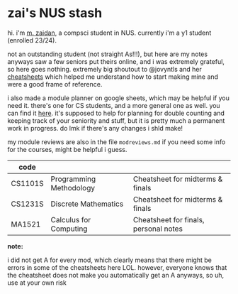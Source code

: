 # zai's NUS stash

hi. i'm [m. zaidan](https://www.linkedin.com/in/mzaidanbsani/), a compsci student in NUS.
currently i'm a y1 student (enrolled 23/24). 

not an outstanding student (not straight As!!!), but here are my notes anyways
saw a few seniors put theirs online, and i was extremely grateful, so here goes nothing. extremely big shoutout to @jovyntls and her [cheatsheets](https://github.com/jovyntls/cheatsheets) which helped me understand how to start making mine and were a good frame of reference.

i also made a module planner on google sheets, which may be helpful if you need it. there's one for CS students, and a more general one as well. you can find it [here](https://docs.google.com/spreadsheets/d/1K3Uwi-M5q3lUXoWpmeIonP6WZ_Nedx9rc3auVxN--cQ/edit?usp=sharing). it's supposed to help for planning for double counting and keeping track of your seniority and stuff, but it is pretty much a permanent work in progress. do lmk if there's any changes i shld make!

my module reviews are also in the file ```modreviews.md``` if you need some info for the courses, might be helpful i guess.

| code       |                        |                                 |
|----------|-------------------------|----------------------------------|
| CS1101S  | Programming Methodology | Cheatsheet for midterms & finals |
| CS1231S  | Discrete Mathematics    | Cheatsheet for midterms & finals |
| MA1521   | Calculus for Computing  |  Cheatsheet for finals, personal notes |

**note:**

i did not get A for every mod, which clearly means that there might be errors in some of the cheatsheets here LOL. however, everyone knows that the cheatsheet does not make you automatically get an A anyways, so uh, use at your own risk



